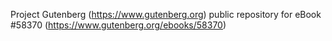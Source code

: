 Project Gutenberg (https://www.gutenberg.org) public repository for
eBook #58370 (https://www.gutenberg.org/ebooks/58370)
